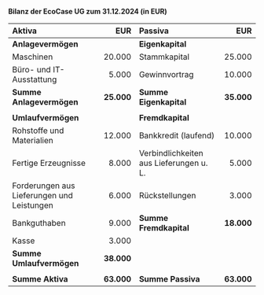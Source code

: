 **Bilanz der EcoCase UG zum 31.12.2024 (in EUR)**

| Aktiva | EUR | Passiva | EUR |
| :--- | ---: | :--- | ---: |
| **Anlagevermögen** | | **Eigenkapital** | |
| Maschinen | 20.000 | Stammkapital | 25.000 |
| Büro- und IT-Ausstattung | 5.000 | Gewinnvortrag | 10.000 |
| **Summe Anlagevermögen** | **25.000** | **Summe Eigenkapital** | **35.000** |
| | | | |
| **Umlaufvermögen** | | **Fremdkapital** | |
| Rohstoffe und Materialien | 12.000 | Bankkredit (laufend) | 10.000 |
| Fertige Erzeugnisse | 8.000 | Verbindlichkeiten aus Lieferungen u. L. | 5.000 |
| Forderungen aus Lieferungen und Leistungen | 6.000 | Rückstellungen | 3.000 |
| Bankguthaben | 9.000 | **Summe Fremdkapital** | **18.000** |
| Kasse | 3.000 | | |
| **Summe Umlaufvermögen** | **38.000** | | |
| | | | |
| **Summe Aktiva** | **63.000** | **Summe Passiva** | **63.000** |